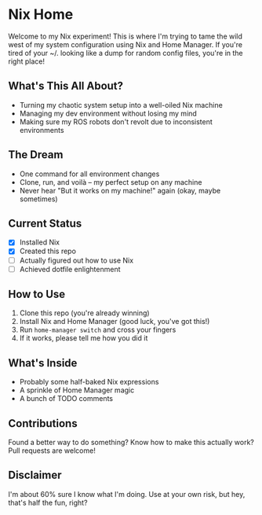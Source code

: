 # Nix Home

Welcome to my Nix experiment! This is where I'm trying to tame the wild west of my system configuration using Nix and Home Manager. If you're tired of your ~/. looking like a dump for random config files, you're in the right place!

## What's This All About?

- Turning my chaotic system setup into a well-oiled Nix machine
- Managing my dev environment without losing my mind
- Making sure my ROS robots don't revolt due to inconsistent environments

## The Dream

- One command for all environment changes
- Clone, run, and voilà – my perfect setup on any machine
- Never hear "But it works on my machine!" again (okay, maybe sometimes)

## Current Status

- [x] Installed Nix
- [x] Created this repo
- [ ] Actually figured out how to use Nix
- [ ] Achieved dotfile enlightenment

## How to Use

1. Clone this repo (you're already winning)
2. Install Nix and Home Manager (good luck, you've got this!)
3. Run `home-manager switch` and cross your fingers
4. If it works, please tell me how you did it

## What's Inside

- Probably some half-baked Nix expressions
- A sprinkle of Home Manager magic
- A bunch of TODO comments

## Contributions

Found a better way to do something? Know how to make this actually work? Pull requests are welcome!

## Disclaimer

I'm about 60% sure I know what I'm doing. Use at your own risk, but hey, that's half the fun, right?
